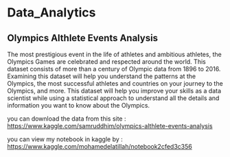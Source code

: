 # Data_Analytics
## Olympics Althlete Events Analysis
The most prestigious event in the life of athletes and ambitious athletes, the Olympics Games are celebrated and respected around the world. This dataset consists of more than a century of Olympic data  from  1896 to 2016. Examining this dataset will help you understand the patterns at the  Olympics,  the most successful athletes and countries on your journey to the Olympics, and more. This dataset will help you improve your skills as a data scientist while using a statistical approach to understand all the details and information you want to know about the Olympics.

you can download the data from this site : https://www.kaggle.com/samruddhim/olympics-althlete-events-analysis

you can view my notebook in kaggle by : https://www.kaggle.com/mohamedelatillah/notebook2cfed3c356
